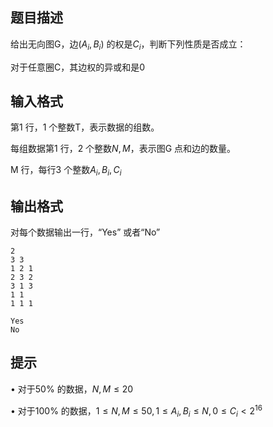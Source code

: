 ## 题目描述
给出无向图G，边$(A_i,B_i)$ 的权是$C_i$，判断下列性质是否成立：

对于任意圈C，其边权的异或和是0


## 输入格式
第1 行，1 个整数T，表示数据的组数。

每组数据第1 行，2 个整数$N,M$，表示图G 点和边的数量。

M 行，每行3 个整数$A_i,B_i,C_i$


## 输出格式
对每个数据输出一行，“Yes” 或者“No”


```input1
2
3 3
1 2 1
2 3 2
3 1 3
1 1
1 1 1
```

```output1
Yes
No
```

## 提示
• 对于50% 的数据，$N,M \le 20$

• 对于100% 的数据，$1 \le N,M \le 50 , 1 \le A_i,B_i \le N , 0 \le C_i < 2^{16}$


